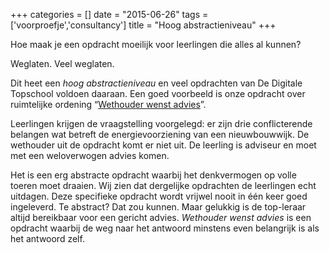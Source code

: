 +++
categories = []
date = "2015-06-26"
tags = ['voorproefje','consultancy']
title = "Hoog abstractieniveau"
+++

Hoe maak je een opdracht moeilijk voor leerlingen die alles al kunnen?

Weglaten. Veel weglaten.

Dit heet een *hoog abstractieniveau* en veel opdrachten van De Digitale Topschool voldoen daaraan. Een goed voorbeeld is onze opdracht over ruimtelijke ordening “[Wethouder wenst advies](https://www.dedigitaletopschool.nl/voorproefjes/110-wethouder-wenst)”.

Leerlingen krijgen de vraagstelling voorgelegd: er zijn drie conflicterende belangen wat betreft de energievoorziening van een nieuwbouwwijk. De wethouder uit de opdracht komt er niet uit. De leerling is adviseur en moet met een weloverwogen advies komen.

Het is een erg abstracte opdracht waarbij het denkvermogen op volle toeren moet draaien. Wij zien dat dergelijke opdrachten de leerlingen echt uitdagen. Deze specifieke opdracht wordt vrijwel nooit in één keer goed ingeleverd. Te abstract? Dat zou kunnen. Maar gelukkig is de top-leraar altijd bereikbaar voor een gericht advies. _Wethouder wenst advies_ is een opdracht waarbij de weg naar het antwoord minstens even belangrijk is als het antwoord zelf.
